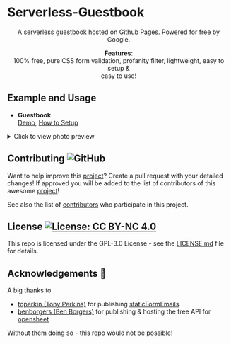 


# Serverless-Guestbook
<div align="center">
A serverless guestbook hosted on Github Pages. Powered for free by Google.<br>

<b>Features</b>:<br>100% free, pure CSS form validation, profanity filter, lightweight, easy to setup & <br>
  easy to use!
</div>

## Example and Usage
- **Guestbook**  
  [Demo](https://marketingpip.github.io/Serverless-Guestbook/),
   [How to Setup](https://github.com/Serverless-Guestbook/HOW_TO_USE.md)
    

 
 
  
  
  

<details>
  <summary>Click to view photo preview</summary>
  <br>
<img src="https://i.imgur.com/f24lES2.png"></img>
</details>



## Contributing ![GitHub](https://img.shields.io/github/contributors/MarketingPipeline/Python-In-The-Browser)

Want to help improve this [project](https://github.com/MarketingPipeline/Python-In-The-Browser/)? Create a pull request with your detailed changes! If approved you will be added to the list of contributors of this awesome [project](https://github.com/MarketingPipeline/Python-In-The-Browser/)!

See also the list of
[contributors](https://github.com/MarketingPipeline/Python-In-The-Browser/graphs/contributors) who
participate in this project.

## License <a href="https://github.com/MarketingPipeline/Python-In-The-Browser/blob/main/LICENSE"> <img alt="License: CC BY-NC 4.0" src="https://img.shields.io/badge/License-CC%20BY--NC%204.0-orange.svg"></img></a>


This repo is licensed under the GPL-3.0 License - see the
[LICENSE.md](https://github.com/MarketingPipeline/Python-In-The-Browser/blob/main/LICENSE) file for
details.

## Acknowledgements 💙

A big thanks to 
- [toperkin (Tony Perkins)](https://github.com/toperkin/) for publishing [staticFormEmails](https://github.com/toperkin/staticFormEmails). 
- [benborgers (Ben Borgers)](https://github.com/benborgers) for publishing & hosting the free API for [opensheet](https://github.com/benborgers/opensheet)

Without them doing so - this repo would not be possible!

